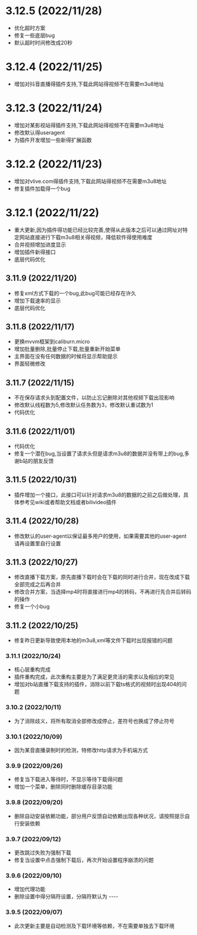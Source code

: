 # 3.12.5 (2022/11/28)
 - 优化超时方案
 - 修复一些底层bug
 - 默认超时时间修改成20秒

# 3.12.4 (2022/11/25)
 - 增加对抖音直播得插件支持,下载此网站得视频不在需要m3u8地址

# 3.12.3 (2022/11/24)
 - 增加对某影视站得插件支持,下载此网站得视频不在需要m3u8地址
 - 修改默认得useragent
 - 为插件开发增加一些新得扩展函数

# 3.12.2 (2022/11/23)
 - 增加对vlive.com得插件支持,下载此网站得视频不在需要m3u8地址
 - 修复插件加载得一个bug

# 3.12.1 (2022/11/22)
 - 重大更新,因为插件得功能已经比较完善,使得从此版本之后可以通过网址对特定网站直接进行下载m3u8相关得视频，降低软件得使用难度
 - 合并视频增加进度显示
 - 增加插件新得接口
 - 底层代码优化

## 3.11.9 (2022/11/20)
 - 修复xml方式下载的一个bug,此bug可能已经存在许久
 - 增加下载速率的显示
 - 底层代码优化

## 3.11.8 (2022/11/17)
 - 更换mvvm框架到caliburn.micro
 - 增加批量删除,批量停止下载,批量重新开始菜单
 - 主界面在没有任何数据的时候将显示帮助提示
 - 界面轻微修改

## 3.11.7 (2022/11/15)
 - 不在保存请求头到配置文件，以防止忘记删除对其他视频下载出现影响
 - 修改默认线程数为5,修改默认任务数为3，修改默认重试数为1
 - 代码优化

## 3.11.6 (2022/11/01)
 - 代码优化
 - 修复一个潜在bug,当设置了请求头但是请求m3u8的数据并没有带上的bug,多谢b站的朋友反馈
 
## 3.11.5 (2022/10/31)
 - 插件增加一个接口，此接口可以针对请求m3u8的数据的之前之后做处理，具体参考见wiki或者帮助文档或者bilivideo插件

## 3.11.4 (2022/10/28)
 - 修改默认的user-agent以保证最多用户的使用，如果需要其他的user-agent请再设置里自行设置

## 3.11.3 (2022/10/27)
 - 修改直播下载方案，原先直播下载时会在下载的同时进行合并，现在改成下载全部完成之后再合并
 - 修改合并方案，当选择mp4时将直接进行mp4的转码，不再进行先合并后转码的操作
 - 修复一个小bug

## 3.11.2 (2022/10/25)
 - 修复昨日更新导致使用本地的m3u8,xml等文件下载时出现报错的问题

### 3.11.1 (2022/10/24)
 - 核心层重构完成
 - 插件重构完成，此次重构主要是为了满足更灵活的需求以及相应的常见
 - 增加对b站直播下载支持的插件，消除以前下载ts格式的视频时出现404的问题

### 3.10.2 (2022/10/11)
 - 为了消除歧义，将所有取消全部修改成停止，差符号也换成了停止符号

### 3.10.1 (2022/10/09)
 - 因为某音直播录制时的检测，特修改http请求为手机端方式

### 3.9.9 (2022/09/26)
 - 修复当下载进入等待时，不显示等待下载得问题
 - 增加一个菜单，删除同时删除缓存目录功能

### 3.9.8 (2022/09/20)
 - 删除自动安装依赖功能，部分用户反馈自动依赖出现各种状况，请按照提示自行安装依赖

### 3.9.7 (2022/09/12)
 - 更改跳过失败为强制下载
 - 修复当设置中点击强制下载后，再次开始设置程序崩溃的问题

### 3.9.6 (2022/09/10)
 - 增加代理功能
 - 删除设置中得分隔符设置，分隔符默认为 ----

### 3.9.5 (2022/09/07)
 - 此次更新主要是自动检测及下载环境等依赖，不在需要单独去下载环境